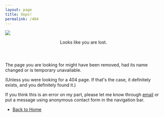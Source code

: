 ```yaml
---
layout: page
title: Oops!
permalink: /404
---
```

<!-- Banner -->
<span class="image fit"><img src="{{ site.url }}/website-assets/404-error.png"></span>
  <section id="banner">
    <div class="content">
      <header>
        <p>Looks like you are lost.</p>
      </header>
      <p>The page you are looking for might have been removed, had its name changed or is temporary unavailable.</p>
      <p>(Unless you were looking for a 404 page. If that's the case, it definitely exists, and you definitely found it.)</p>
      <p>If you think this is an error on my part, please let me know through <a href="mailto:{{ site.email }}">email</a> or put a message using anonymous contact form in the navigation bar.</p>
      <ul class="actions">
        <li><a href="/" class="button big special">Back to Home</a></li>
      </ul>
    </div>
  </section>